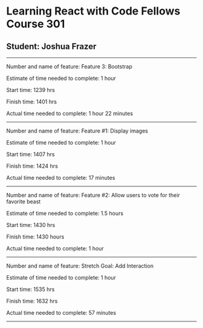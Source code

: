 # Learning React with Code Fellows Course 301
## Student: Joshua Frazer

---

Number and name of feature: Feature 3: Bootstrap

Estimate of time needed to complete: 1 hour

Start time: 1239 hrs

Finish time: 1401 hrs 

Actual time needed to complete: 1 hour 22 minutes 

---

Number and name of feature: Feature #1: Display images

Estimate of time needed to complete: 1 hour

Start time: 1407 hrs

Finish time: 1424 hrs

Actual time needed to complete: 17 minutes

---

Number and name of feature: Feature #2: Allow users to vote for their favorite beast

Estimate of time needed to complete: 1.5 hours

Start time: 1430 hrs

Finish time: 1430 hours

Actual time needed to complete: 1 hour 

---

Number and name of feature: Stretch Goal: Add Interaction

Estimate of time needed to complete: 1 hour

Start time: 1535 hrs

Finish time: 1632 hrs

Actual time needed to complete: 57 minutes  

---